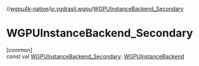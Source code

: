 //[wgpu4k-native](../../index.md)/[io.ygdrasil.wgpu](index.md)/[WGPUInstanceBackend_Secondary](-w-g-p-u-instance-backend_-secondary.md)

# WGPUInstanceBackend_Secondary

[common]\
const val [WGPUInstanceBackend_Secondary](-w-g-p-u-instance-backend_-secondary.md): [WGPUInstanceBackend](-w-g-p-u-instance-backend/index.md)